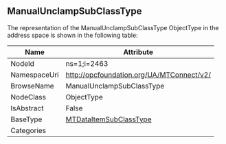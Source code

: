 <!-- objecttype -->
## ManualUnclampSubClassType
  
<!-- end of text -->
The representation of the ManualUnclampSubClassType ObjectType in the address space is shown in the following table:  

|Name|Attribute|
|---|---|
|NodeId|ns=1;i=2463|
|NamespaceUri|http://opcfoundation.org/UA/MTConnect/v2/|
|BrowseName|ManualUnclampSubClassType|
|NodeClass|ObjectType|
|IsAbstract|False|
|BaseType|[MTDataItemSubClassType](../../ObjectTypes/MTDataItemSubClassType/readme.md)|
|Categories||

